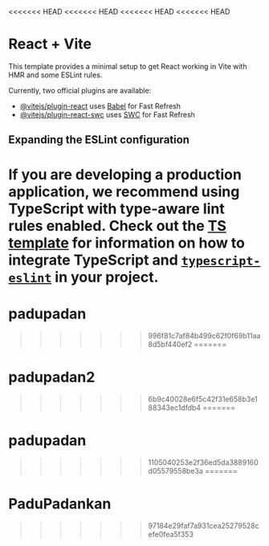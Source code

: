 <<<<<<< HEAD
<<<<<<< HEAD
<<<<<<< HEAD
<<<<<<< HEAD
# React + Vite

This template provides a minimal setup to get React working in Vite with HMR and some ESLint rules.

Currently, two official plugins are available:

- [@vitejs/plugin-react](https://github.com/vitejs/vite-plugin-react/blob/main/packages/plugin-react) uses [Babel](https://babeljs.io/) for Fast Refresh
- [@vitejs/plugin-react-swc](https://github.com/vitejs/vite-plugin-react/blob/main/packages/plugin-react-swc) uses [SWC](https://swc.rs/) for Fast Refresh

## Expanding the ESLint configuration

If you are developing a production application, we recommend using TypeScript with type-aware lint rules enabled. Check out the [TS template](https://github.com/vitejs/vite/tree/main/packages/create-vite/template-react-ts) for information on how to integrate TypeScript and [`typescript-eslint`](https://typescript-eslint.io) in your project.
=======
# padupadan
>>>>>>> 996f81c7af84b499c62f0f69b11aa8d5bf440ef2
=======
# padupadan2
>>>>>>> 6b9c40028e6f5c42f31e658b3e188343ec1dfdb4
=======
# padupadan
>>>>>>> 1105040253e2f36ed5da3889160d05579558be3a
=======
# PaduPadankan
>>>>>>> 97184e29faf7a931cea25279528cefe0fea5f353
